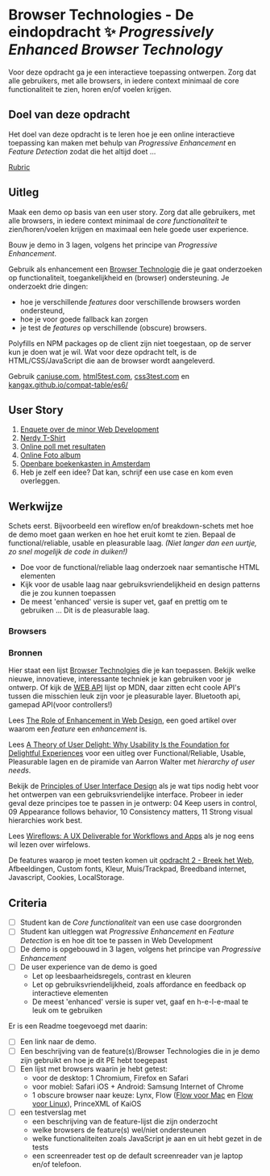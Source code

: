 # Browser Technologies - De eindopdracht ✨ <em lang="en">Progressively Enhanced Browser Technology</em>

Voor deze opdracht ga je een interactieve toepassing ontwerpen. Zorg dat alle gebruikers, met alle browsers, in iedere context minimaal de core functionaliteit te zien, horen en/of voelen krijgen.

## Doel van deze opdracht

Het doel van deze opdracht is te leren hoe je een online interactieve toepassing kan maken met behulp van _Progressive Enhancement_ en _Feature Detection_ zodat die het altijd doet ...

[Rubric](https://docs.google.com/spreadsheets/d/1MV3BWwwg_Zz1n-S_qOM4iSm4gA4M6g0xAxGacyaPuac/)

## Uitleg

Maak een demo op basis van een user story. Zorg dat alle gebruikers, met alle browsers, in iedere context minimaal de _core functionaliteit_ te zien/horen/voelen krijgen en maximaal een hele goede user experience.

Bouw je demo in 3 lagen, volgens het principe van _Progressive Enhancement_.

Gebruik als enhancement een [Browser Technologie](https://platform.html5.org) die je gaat onderzoeken op functionaliteit, toegankelijkheid en (browser) ondersteuning.
Je onderzoekt drie dingen: 
- hoe je verschillende _features_ door verschillende browsers worden ondersteund, 
- hoe je voor goede fallback kan zorgen 
- je test de _features_ op verschillende (obscure) browsers.

Polyfills en NPM packages op de client zijn niet toegestaan, op de server kun je doen wat je wil. Wat voor deze opdracht telt, is de HTML/CSS/JavaScript die aan de browser wordt aangeleverd.

Gebruik [caniuse.com](https://caniuse.com), [html5test.com](https://html5test.com), [css3test.com](http://css3test.com) en [kangax.github.io/compat-table/es6/](https://kangax.github.io/compat-table/es6/)


## User Story

1. [Enquete over de minor Web Development](../usecases/Usecase-enquete.md)
2. [Nerdy T-Shirt](../usecases/Usecase-t-nerdy-shirt.md)
3. [Online poll met resultaten](../usecases/Usecase-online-poll.md)
4. [Online Foto album](../usecases/Usecase-online-foto-album.md)
5. [Openbare boekenkasten in Amsterdam](../usecases/Usecase-boekenkasten.md)
7. Heb je zelf een idee? Dat kan, schrijf een use case en kom even overleggen.

## Werkwijze

Schets eerst. Bijvoorbeeld een wireflow en/of breakdown-schets met hoe de demo moet gaan werken en hoe het eruit komt te zien. Bepaal de functional/reliable, usable en pleasurable laag. *(Niet langer dan een uurtje, zo snel mogelijk de code in duiken!)*

- Doe voor de functional/reliable laag onderzoek naar semantische HTML elementen
- Kijk voor de usable laag naar gebruiksvriendelijkheid en design patterns die je zou kunnen toepassen
- De meest 'enhanced' versie is super vet, gaaf en prettig om te gebruiken … Dit is de pleasurable laag.

### Browsers



### Bronnen

Hier staat een lijst [Browser Technolgies](https://platform.html5.org/) die je kan toepassen. Bekijk welke nieuwe, innovatieve, interessante techniek je kan gebruiken voor je ontwerp. Of kijk de [WEB API](https://developer.mozilla.org/en-US/docs/Web/API) lijst op MDN, daar zitten echt coole API's tussen die misschien leuk zijn voor je pleasurable layer. Bluetooth api, gamepad API(voor controllers!)

Lees 
[The Role of Enhancement in Web Design](https://www.nngroup.com/articles/enhancement/), een goed artikel over waarom een _feature_ een _enhancement_ is.

Lees 
[A Theory of User Delight: Why Usability Is the Foundation for Delightful Experiences](https://www.nngroup.com/articles/theory-user-delight/) voor een uitleg over Functional/Reliable, Usable, Pleasurable lagen en de piramide van Aarron Walter met _hierarchy of user needs_.

Bekijk de [Principles of User Interface Design](http://bokardo.com/principles-of-user-interface-design/) als je wat tips nodig hebt voor het ontwerpen van een gebruiksvriendelijke interface. Probeer in ieder geval deze principes toe te passen in je ontwerp: 04 Keep users in control, 09 Appearance follows behavior, 10 Consistency matters, 11 Strong visual hierarchies work best.

Lees [Wireflows: A UX Deliverable for Workflows and Apps](https://www.nngroup.com/articles/wireflows/) als je nog eens wil lezen over wirfelows.

De features waarop je moet testen komen uit [opdracht 2 - Breek het Web](https://github.com/cmda-minor-web/browser-technologies-2021/blob/master/assignments/opdracht-2.md), Afbeeldingen, Custom fonts, Kleur, Muis/Trackpad, Breedband internet, Javascript, Cookies, LocalStorage.


## Criteria

- [ ]	Student kan de _Core functionaliteit_ van een use case doorgronden
- [ ]	Student kan uitleggen wat _Progressive Enhancement_ en _Feature Detection_ is en hoe dit toe te passen in Web Development
- [ ]	De demo is opgebouwd in 3 lagen, volgens het principe van _Progressive Enhancement_
- [ ]	De user experience van de demo is goed
	-	Let op leesbaarheidsregels, contrast en kleuren
	-	Let op gebruiksvriendelijkheid, zoals affordance en feedback op interactieve elementen
	-	De meest 'enhanced' versie is super vet, gaaf en h-e-l-e-maal te leuk om te gebruiken

Er is een Readme toegevoegd met daarin:
- [ ] Een link naar de demo.
- [ ] Een beschrijving van de feature(s)/Browser Technologies die in je demo zijn gebruikt en hoe je dit PE hebt toegepast
- [ ] Een lijst met browsers waarin je hebt getest:
	- voor de desktop: 1 Chromium, Firefox en Safari
	- voor mobiel: Safari iOS + Android: Samsung Internet of Chrome
	- 1 obscure browser naar keuze: Lynx, Flow ([Flow voor Mac](https://flounder.ekioh.com/~piers/ekioh_6.9.0_mac-flow_20230307_r38512.zip) en [Flow voor Linux](https://flounder.ekioh.com/~piers/ekioh_6.9.0_x11-64-flow_20230307_r38512.zip)), PrinceXML of KaiOS 
- [ ]  een testverslag met
	- een beschrijving van de feature-lijst die zijn onderzocht
	- welke browsers de feature(s) wel/niet ondersteunen
	- welke functionaliteiten zoals JavaScript je aan en uit hebt gezet in de tests
	- een screenreader test op de default screenreader van je laptop en/of telefoon.



<!--

MUIS
TOETSENBORD
TOUCH

-->
